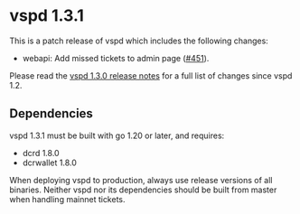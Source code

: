 # vspd 1.3.1

This is a patch release of vspd which includes the following changes:

- webapi: Add missed tickets to admin page ([#451](https://github.com/decred/vspd/pull/451)).

Please read the [vspd 1.3.0 release notes](https://github.com/decred/vspd/releases/tag/release-v1.3.0)
for a full list of changes since vspd 1.2.

## Dependencies

vspd 1.3.1 must be built with go 1.20 or later, and requires:

- dcrd 1.8.0
- dcrwallet 1.8.0

When deploying vspd to production, always use release versions of all binaries.
Neither vspd nor its dependencies should be built from master when handling
mainnet tickets.
